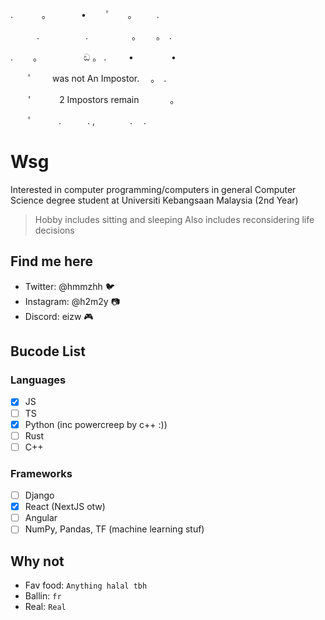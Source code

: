 . 　　　。　　　　•　 　ﾟ　　。 　　.

　　　.　　　 　　.　　　　　。　　 。　. 　

.　　 。　　　　　 ඞ 。 . 　　 • 　　　　•

　　ﾟ　　     was not An Impostor.　 。　.

　　'　　　     2 Impostors remain 　 　　。

　　ﾟ　　　.　　　. ,　　　　.　 .

# Wsg
Interested in computer programming/computers in general
Computer Science degree student at Universiti Kebangsaan Malaysia (2nd Year)
> Hobby includes sitting and sleeping
> Also includes reconsidering life decisions

## Find me here
- Twitter: @hmmzhh :bird:
- Instagram: @h2m2y 📷
- Discord: eizw 🎮

## Bucode List
### Languages
- [x] JS
- [ ] TS
- [x] Python (inc powercreep by c++ :))
- [ ] Rust
- [ ] C++
### Frameworks
- [ ] Django
- [x] React (NextJS otw)
- [ ] Angular
- [ ] NumPy, Pandas, TF (machine learning stuf)

## Why not
- Fav food: `Anything halal tbh`
- Ballin: `fr`
- Real: `Real`
<!---
eizw/eizw is a ✨ special ✨ repository because its `README.md` (this file) appears on your GitHub profile.
You can click the Preview link to take a look at your changes.
--->
